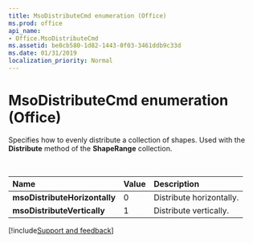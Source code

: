 ```yaml
---
title: MsoDistributeCmd enumeration (Office)
ms.prod: office
api_name:
- Office.MsoDistributeCmd
ms.assetid: be0cb580-1d82-1443-0f03-3461ddb9c33d
ms.date: 01/31/2019
localization_priority: Normal
---
```



# MsoDistributeCmd enumeration (Office)

Specifies how to evenly distribute a collection of shapes. Used with the **Distribute** method of the **ShapeRange** collection.

<br/>

|Name|Value|Description|
|:-----|:-----|:-----|
|**msoDistributeHorizontally**|0|Distribute horizontally.|
|**msoDistributeVertically**|1|Distribute vertically.|

[!include[Support and feedback](~/includes/feedback-boilerplate.md)]